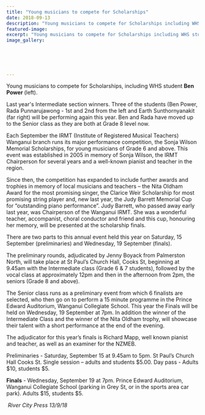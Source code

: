 ```yaml
---
title: "Young musicians to compete for Scholarships"
date: 2018-09-13
description: "Young musicians to compete for Scholarships including WHS student Ben Power (left)..."
featured-image: 
excerpt: "Young musicians to compete for Scholarships including WHS student Ben Power."
image_gallery:
	
	
	
	
	
---
```


<p><span>Young musicians to compete for Scholarships, including WHS student <strong>Ben Power </strong>(left).</span></p>
<p><span>Last year's Intermediate section winners. Three of the students (Ben Power, Rada Punnarujawong - 1st and 2nd from the left and Earth Sunthornyanakit (far right) will be performing again this year. Ben and Rada have moved up to the Senior class as they are both at Grade 8 level now.</span></p>
<p>Each September the IRMT (Institute of Registered Musical Teachers) Wanganui branch runs its major performance competition, the Sonja Wilson Memorial Scholarships, for young musicians of Grade 6 and above. This event was established in 2005 in memory of Sonja Wilson, the IRMT Chairperson for several years and a well-known pianist and teacher in the region.&nbsp;</p>
<p>Since then, the competition has expanded to include further awards and trop<span class="text_exposed_show">hies in memory of local musicians and teachers &ndash; the Nita Oldham Award for the most promising singer, the Clarice Weir Scholarship for most promising string player and, new last year, the Judy Barrett Memorial Cup for &ldquo;outstanding piano performance&rdquo;. Judy Barrett, who passed away early last year, was Chairperson of the Wanganui IRMT. She was a wonderful teacher, accompanist, choral conductor and friend and this cup, honouring her memory, will be presented at the scholarship finals.<br /></span></p>
<p><span class="text_exposed_show">There are two parts to this annual event held this year on Saturday, 15 September (preliminaries) and Wednesday, 19 September (finals).<br /></span></p>
<p><span class="text_exposed_show">The preliminary rounds, adjudicated by Jenny Boyack from Palmerston North, will take place at St Paul&rsquo;s Church Hall, Cooks St, beginning at 9.45am with the Intermediate class (Grade 6 &amp; 7 students), followed by the vocal class at approximately 12pm and then in the afternoon from 2pm, the seniors (Grade 8 and above).&nbsp;<br /></span></p>
<p><span class="text_exposed_show">The Senior class runs as a preliminary event from which 6 finalists are selected, who then go on to perform a 15 minute programme in the Prince Edward Auditorium, Wanganui Collegiate School. This year the Finals will be held on Wednesday, 19 September at 7pm. In addition the winner of the Intermediate Class and the winner of the Nita Oldham trophy, will showcase their talent with a short performance at the end of the evening.&nbsp;<br /></span></p>
<p><span class="text_exposed_show">The adjudicator for this year&rsquo;s finals is Richard Mapp, well known pianist and teacher, as well as an examiner for the NZMEB.<br /></span></p>
<p><span class="text_exposed_show">Preliminaries - Saturday, September 15 at 9.45am to 5pm. St Paul&rsquo;s Church Hall Cooks St. Single session &ndash; adults and students $5.00. Day pass - Adults $10, students $5.<br /></span></p>
<p><span class="text_exposed_show"><strong>Finals</strong> - Wednesday, September 19 at 7pm. Prince Edward Auditorium, Wanganui Collegiate School (parking in Grey St, or in the sports area car park). Adults $15, students $5.</span></p>
<div class="text_exposed_show">
<p><em>&nbsp;River City Press 13/9/18</em></p>
</div>

